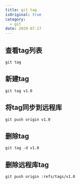 ```yaml
---
title: git tag
isOriginal: true
category:
  - git
date: 2020-07-17
---
```


## 查看tag列表

```git
git tag
```

## 新建tag

```git
git tag v1.0
```

## 将tag同步到远程库

```git
git push origin v1.0
```

## 删除tag

```git
git tag -d v1.0
```

## 删除远程库tag

```git
git push origin :refs/tags/v1.0
```
